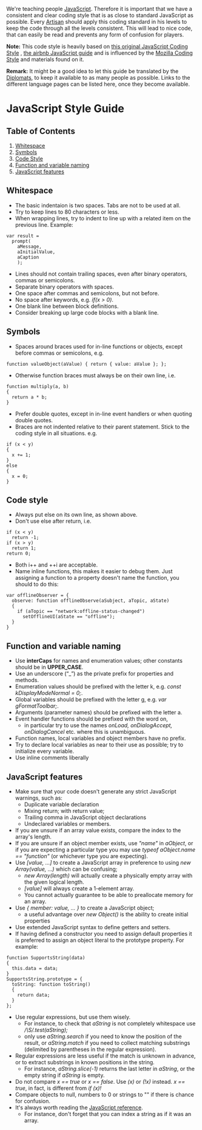 We're teaching people [JavaScript](http://en.wikipedia.org/wiki/JavaScript). Therefore it is important that we have a consistent and clear coding style that is as close to standard JavaScript as possible. Every [Artisan](http://www.codecombat.com/contribute/artisan) should apply this coding standard in his levels to keep the code through all the levels consistent. This will lead to nice code, that can easily be read and prevents any form of confusion for players.

**Note:** This code style is heavily based on [this original JavaScript Coding Style](http://neil.rashbrook.org/Js.htm) , [the airbnb JavaScript guide](https://github.com/airbnb/javascript#guide-guide) and is influenced by the [Mozilla Coding Style](https://developer.mozilla.org/en-US/docs/Developer_Guide/Coding_Style) and materials found on it.

**Remark:** It might be a good idea to let this guide be translated by the [Diplomats](http://www.codecombat.com/contribute/diplomat), to keep it available to as many people as possible. Links to the different language pages can be listed here, once they become available.

# JavaScript Style Guide

## Table of Contents
1. [Whitespace](https://github.com/codecombat/codecombat/wiki/Coding-Guidelines-for-Artisans#whitespace)
2. [Symbols](https://github.com/codecombat/codecombat/wiki/Coding-Guidelines-for-Artisans#symbols)
3. [Code Style](https://github.com/codecombat/codecombat/wiki/Coding-Guidelines-for-Artisans#code-style)
4. [Function and variable naming](https://github.com/codecombat/codecombat/wiki/Coding-Guidelines-for-Artisans#function-and-variable-naming)
5. [JavaScript features](https://github.com/codecombat/codecombat/wiki/Coding-Guidelines-for-Artisans#javascript-features)

## Whitespace
* The basic indentaion is two spaces. Tabs are not to be used at all.
* Try to keep lines to 80 characters or less.
* When wrapping lines, try to indent to line up with a related item on the previous line. Example:
```
var result =
  prompt(
    aMessage,
    aInitialValue,
    aCaption
    );
```
* Lines should not contain trailing spaces, even after binary operators, commas or semicolons.
* Separate binary operators with spaces.
* One space after commas and semicolons, but not before.
* No space after keywords, e.g. _if(x > 0)_.
* One blank line between block definitions.
* Consider breaking up large code blocks with a blank line.

## Symbols
* Spaces around braces used for in-line functions or objects, except before commas or semicolons, e.g. 
```
function valueObject(aValue) { return { value: aValue }; };
```
* Otherwise function braces must always be on their own line, i.e.
```
function multiply(a, b)
{
  return a * b;
}
```
* Prefer double quotes, except in in-line event handlers or when quoting double quotes.
* Braces are not indented relative to their parent statement. Stick to the coding style in all situations. e.g.
```
if (x < y)
{
  x += 1;
}
else
{
  x = 0;
}
```

## Code style
* Always put else on its own line, as shown above.
* Don't use else after return, i.e.
```
if (x < y)
  return -1;
if (x > y)
  return 1;
return 0;
```
* Both i++ and ++i are acceptable.
* Name inline functions, this makes it easier to debug them. Just assigning a function to a property doesn't name the function, you should to do this:
```
var offlineObserver = {
  observe: function offlineObserve(aSubject, aTopic, aState)
  {
    if (aTopic == "network:offline-status-changed")
      setOfflineUI(aState == "offline");
  }
}
```

## Function and variable naming
* Use __interCaps__ for names and enumeration values; other constants should be in __UPPER_CASE__.
* Use an underscore (“_”) as the private prefix for properties and methods.
* Enumeration values should be prefixed with the letter k, e.g. _const kDisplayModeNormal = 0;_.
* Global variables should be prefixed with the letter g, e.g. _var gFormatToolbar;_.
* Arguments (parameter names) should be prefixed with the letter a.
* Event handler functions should be prefixed with the word on,
  * in particular try to use the names __onLoad_, _onDialogAccept_, _onDialogCancel__ etc. where this is unambiguous.
* Function names, local variables and object members have no prefix.
* Try to declare local variables as near to their use as possible; try to initialize every variable.
* Use inline comments liberally

## JavaScript features
* Make sure that your code doesn't generate any strict JavaScript warnings, such as:
  * Duplicate variable declaration
  * Mixing return; with return value;
  * Trailing comma in JavaScript object declarations
  * Undeclared variables or members.
* If you are unsure if an array value exists, compare the index to the array's length.
* If you are unsure if an object member exists, use _"name"_ in _aObject_, or if you are expecting a particular type you may use _typeof aObject.name == "function"_ (or whichever type you are expecting).
* Use _[value, ...]_ to create a JavaScript array in preference to using _new Array(value, ...)_ which can be confusing;
  * _new Array(length)_ will actually create a physically empty array with the given logical length.
  * _[value]_ will always create a 1-element array.
  * You cannot actually guarantee to be able to preallocate memory for an array.
* Use _{ member: value, ... }_ to create a JavaScript object;
  * a useful advantage over _new Object()_ is the ability to create initial properties
* Use extended JavaScript syntax to define getters and setters.
* If having defined a constructor you need to assign default properties it is preferred to assign an object literal to the prototype property. For example:
```
function SupportsString(data)
{
  this.data = data;
}
SupportsString.prototype = {
  toString: function toString()
  {
    return data;
  }
};
```
* Use regular expressions, but use them wisely.
  * For instance, to check that _aString_ is not completely whitespace use _/\S/.test(aString);_
  * only use _aString.search_ if you need to know the position of the result, or _aString.match_ if you need to collect matching substrings (delimited by parentheses in the regular expression).
* Regular expressions are less useful if the match is unknown in advance, or to extract substrings in known positions in the string.
  * For instance, _aString.slice(-1)_ returns the last letter in _aString_, or the empty string if _aString_ is empty.
* Do not compare _x == true_ or _x == false_. Use _(x)_ or _(!x)_ instead. _x == true_, in fact, is different from _if (x)!_
* Compare objects to null, numbers to 0 or strings to "" if there is chance for confusion.
* It's always worth reading the [JavaScript reference](https://developer.mozilla.org/en-US/docs/Web/JavaScript/Reference).
  * For instance, don't forget that you can index a string as if it was an array.